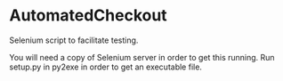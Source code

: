 AutomatedCheckout
=================

Selenium script to facilitate testing.

You will need a copy of Selenium server in order to get this running. Run setup.py in py2exe in order to get an executable file.
